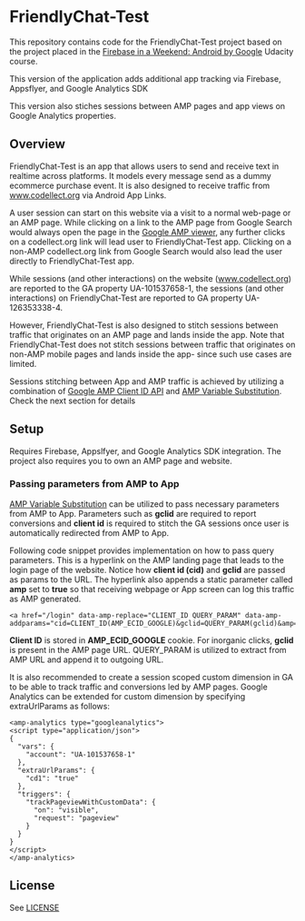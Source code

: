 # FriendlyChat-Test

This repository contains code for the FriendlyChat-Test project based on the project placed in the [Firebase in a Weekend: Android by Google](https://www.udacity.com/course/firebase-in-a-weekend-by-google-android--ud0352) Udacity course.

This version of the application adds additional app tracking via Firebase, Appsflyer, and Google Analytics SDK

This version also stiches sessions between AMP pages and app views on Google Analytics properties.

## Overview

FriendlyChat-Test is an app that allows users to send and receive text in realtime across platforms. It models every message send as a dummy ecommerce purchase event. It is also designed to receive traffic from www.codellect.org via Android App Links.

A user session can start on this website via a visit to a normal web-page or an AMP page. While clicking on a link to the AMP page from Google Search would always open the page in the [Google AMP viewer](https://support.google.com/websearch/answer/7220196), any further clicks on a codellect.org link will lead user to FriendlyChat-Test app. Clicking on a non-AMP codellect.org link from Google Search would also lead the user directly to FriendlyChat-Test app.

While sessions (and other interactions) on the website (www.codellect.org) are reported to the GA property UA-101537658-1, the sessions (and other interactions) on FriendlyChat-Test are reported to GA property UA-126353338-4.

However, FriendlyChat-Test is also designed to stitch sessions between traffic that originates on an AMP page and lands inside the app. Note that FriendlyChat-Test does not stitch sessions between traffic that originates on non-AMP mobile pages and lands inside the app- since such use cases are limited.

Sessions stitching between App and AMP traffic is achieved by utilizing a combination of [Google AMP Client ID API]( https://support.google.com/analytics/answer/7486764?hl=en) and [AMP Variable Substitution]( https://github.com/ampproject/amphtml/blob/master/spec/amp-var-substitutions.md). Check the next section for details

## Setup

Requires Firebase, Appslfyer, and Google Analytics SDK integration. The project also requires you to own an AMP page and website.


### Passing parameters from AMP to App
[AMP Variable Substitution](https://github.com/ampproject/amphtml/blob/master/spec/amp-var-substitutions.md) can be utilized to pass necessary parameters from AMP to App. Parameters such as **gclid** are required to report conversions and **client id** is required to stitch the GA sessions once user is automatically redirected from AMP to App.

Following code snippet provides implementation on how to pass query parameters. This is a hyperlink on the AMP landing page that leads to the login page of the website. Notice how **client id (cid)** and **gclid** are passed as params to the URL. The hyperlink also appends a static parameter called **amp** set to **true** so that receiving webpage or App screen can log this traffic as AMP generated.

```
<a href="/login" data-amp-replace="CLIENT_ID QUERY_PARAM" data-amp-addparams="cid=CLIENT_ID(AMP_ECID_GOOGLE)&gclid=QUERY_PARAM(gclid)&amp=true">

```
**Client ID** is stored in **AMP_ECID_GOOGLE** cookie. For inorganic clicks, **gclid** is present in the AMP page URL. QUERY_PARAM is utilized to extract from AMP URL and append it to outgoing URL.

It is also recommended to create a session scoped custom dimension in GA to be able to track traffic and conversions led by AMP pages. Google Analytics can be extended for custom dimension by specifying extraUrlParams as follows:

```
<amp-analytics type="googleanalytics">
<script type="application/json">
{
  "vars": {
    "account": "UA-101537658-1"
  },
  "extraUrlParams": {
    "cd1": "true"
  },
  "triggers": {
    "trackPageviewWithCustomData": {
      "on": "visible",
      "request": "pageview"
    }
  }
}
</script>
</amp-analytics>
```

## License
See [LICENSE](LICENSE)
